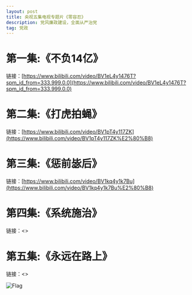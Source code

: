 ```yaml
---
layout: post
title: 央视五集电视专题片《零容忍》
description: 党风廉政建设，全面从严治党
tag: 党政
---
```


# 第一集:《不负14亿》

链接：[https://www.bilibili.com/video/BV1eL4y1476T?spm_id_from=333.999.0.0](https://www.bilibili.com/video/BV1eL4y1476T?spm_id_from=333.999.0.0)

# 第二集:《打虎拍蝇》

链接：[https://www.bilibili.com/video/BV1pT4y117ZK](https://www.bilibili.com/video/BV1pT4y117ZK%E2%80%B8)

# 第三集:《惩前毖后》

链接：[https://www.bilibili.com/video/BV1kq4y1k7Bu](https://www.bilibili.com/video/BV1kq4y1k7Bu%E2%80%B8)

# 第四集:《系统施治》

链接：<>

# 第五集:《永远在路上》

链接：<>

![Flag](https://upload.wikimedia.org/wikipedia/commons/thumb/6/6d/Flag_of_the_Chinese_Communist_Party.svg/1200px-Flag_of_the_Chinese_Communist_Party.svg.png)